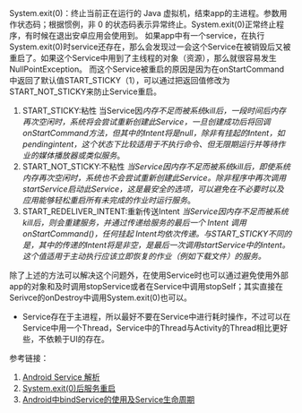 System.exit(0)：终止当前正在运行的 Java 虚拟机，结束app的主进程。参数用作状态码；根据惯例，非 0 的状态码表示异常终止。System.exit(0)正常终止程序，有时候在退出安卓应用会使用到。
如果app中有一个service，在执行System.exit(0)时service还存在，那么会发现过一会这个Service在被销毁后又被重启了。如果这个Service中用到了主线程的对象（资源），那么就很容易发生NullPointException。
而这个Service被重启的原因是因为在onStartCommand中返回了默认值START_STICKY（1），可以通过把返回值修改为START_NOT_STICKY来防止Service重启。

1. START_STICKY:粘性
       当Service因*内存不足而被系统kill后，一段时间后内存再次空闲时，系统将会尝试重新创建此Service，一旦创建成功后将回调onStartCommand方法，但其中的Intent将是null，除非有挂起的Intent，如pendingintent，这个状态下比较适用于不执行命令、但无限期运行并等待作业的媒体播放器或类似服务*。
2. START_NOT_STICKY:不粘性
       *当Service因内存不足而被系统kill后，即使系统内存再次空闲时，系统也不会尝试重新创建此Service。除非程序中再次调用startService启动此Service，这是最安全的选项，可以避免在不必要时以及应用能够轻松重启所有未完成的作业时运行服务*。
3. START_REDELIVER_INTENT:重新传送Intent
       *当Service因内存不足而被系统kill后，则会重建服务，并通过传递给服务的最后一个 Intent 调用 onStartCommand()，任何挂起 Intent均依次传递。与START_STICKY不同的是，其中的传递的Intent将是非空，是最后一次调用startService中的intent。这个值适用于主动执行应该立即恢复的作业（例如下载文件）的服务。*



除了上述的方法可以解决这个问题外，在使用Service时也可以通过避免使用外部app的对象和及时调用stopService或者在Service中调用stopSelf；其实直接在Serivce的onDestroy中调用System.exit(0)也可以。

* Service存在于主进程，所以最好不要在Service中进行耗时操作，不过可以在Service中用一个Thread，Service中的Thread与Activity的Thread相比更好些，不依赖于UI的存在。



参考链接：

1. [Android Service 解析](http://zy77612.iteye.com/blog/1292649)
2. [System.exit(0)后服务重启](https://blog.csdn.net/qq_34723470/article/details/73349363)
3. [Android中bindService的使用及Service生命周期](https://blog.csdn.net/iispring/article/details/48169339)

